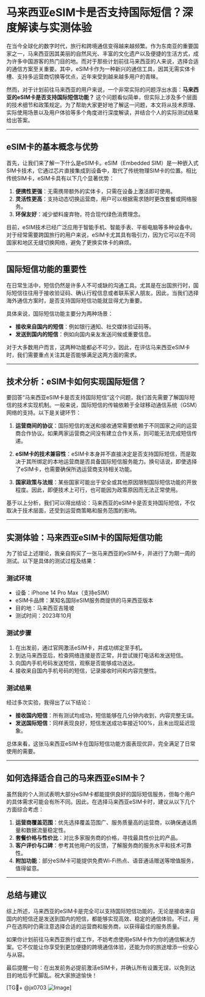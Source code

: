 # 马来西亚eSIM卡是否支持国际短信？深度解读与实测体验

在当今全球化的数字时代，旅行和跨境通信变得越来越频繁。作为东南亚的重要国家之一，马来西亚因其美丽的自然风光、丰富的文化遗产以及便捷的生活方式，成为许多中国游客的热门目的地。而对于那些计划前往马来西亚的人来说，选择合适的通信方案至关重要。其中，eSIM卡作为一种新兴的通信工具，因其无需实体卡槽、支持多运营商切换等优点，近年来受到越来越多用户的青睐。

然而，对于计划前往马来西亚的用户来说，一个非常实际的问题浮出水面：**马来西亚的eSIM卡是否支持国际短信功能？** 这个问题看似简单，但实际上涉及多个层面的技术细节和政策规定。为了帮助大家更好地了解这一问题，本文将从技术原理、实际使用场景以及用户体验等多个角度进行深度解读，并结合个人的实际测试结果给出答案。

---

## eSIM卡的基本概念与优势

首先，让我们来了解一下什么是eSIM卡。eSIM（Embedded SIM）是一种嵌入式SIM卡技术，它通过芯片直接集成到设备中，取代了传统物理SIM卡的位置。相比传统SIM卡，eSIM卡具有以下几个显著优势：

1. **便携性更强**：无需携带额外的实体卡，只需在设备上激活即可使用。
2. **灵活性更高**：支持动态切换运营商，用户可以根据需求随时更改套餐或网络服务。
3. **环保友好**：减少塑料废弃物，符合现代绿色消费理念。

目前，eSIM技术已经广泛应用于智能手机、智能手表、平板电脑等多种设备中。对于经常需要跨国旅行的用户来说，eSIM卡尤其具有吸引力，因为它可以在不同国家和地区无缝切换网络，避免了更换实体卡的麻烦。

---

## 国际短信功能的重要性

在日常生活中，短信仍然是许多人不可或缺的沟通工具。尤其是在出国旅行时，国际短信往往用于接收验证码、确认行程信息或者联系家人朋友。因此，当我们选择海外通信方案时，是否支持国际短信功能就显得尤为重要。

具体来说，国际短信功能主要分为两种场景：
- **接收来自国内的短信**：例如银行通知、社交媒体验证码等。
- **发送到国内的短信**：例如向国内亲友发送问候或重要信息。

对于大多数用户而言，这两种功能都必不可少。因此，在评估马来西亚eSIM卡时，我们需要重点关注其是否能够满足这两方面的需求。

---

## 技术分析：eSIM卡如何实现国际短信？

要回答“马来西亚eSIM卡是否支持国际短信”这个问题，我们首先需要了解国际短信的技术实现机制。一般来说，国际短信的传输依赖于全球移动通信系统（GSM）网络的支持。以下是关键环节：

1. **运营商间的协议**：国际短信的发送和接收通常需要依赖于不同国家之间的运营商合作协议。如果两家运营商之间没有建立合作关系，则可能无法完成短信传递。
   
2. **eSIM卡的技术兼容性**：eSIM卡本身并不直接决定是否支持国际短信，而是取决于其所绑定的本地运营商是否具备国际短信服务能力。换句话说，即使选择了eSIM卡，也需要确保所选运营商支持相关功能。

3. **国家政策与法规**：某些国家可能出于安全或其他原因限制国际短信功能的开放程度。因此，即便技术上可行，也可能因为政策原因而无法正常使用。

基于以上分析，我们可以得出结论：马来西亚的eSIM卡是否支持国际短信，不仅取决于技术层面，还受到运营商策略和服务范围的影响。

---

## 实测体验：马来西亚eSIM卡的国际短信功能

为了验证上述理论，我亲自购买了一张马来西亚的eSIM卡，并进行了为期一周的测试。以下是具体的测试过程及结果：

### 测试环境
- 设备：iPhone 14 Pro Max（支持eSIM）
- eSIM卡品牌：某知名国际eSIM服务商提供的马来西亚版本
- 目的地：马来西亚吉隆坡
- 测试时间：2023年10月

### 测试步骤
1. 在出发前，通过官网激活eSIM卡，并成功绑定至手机。
2. 到达马来西亚后，检查网络连接是否正常，并尝试拨打电话和发送短信。
3. 向国内手机号码发送短信，观察是否能够成功送达。
4. 接收来自国内手机号码的短信，记录接收时间和内容完整性。

### 测试结果
经过多次实验，我得出了以下结论：
- **接收国内短信**：所有测试均成功，短信能够在几分钟内收到，内容完整无误。
- **发送国际短信**：同样表现良好，短信发送成功率接近100%，且未出现延迟现象。

总体来看，这张马来西亚eSIM卡在国际短信功能方面表现优异，完全满足了日常使用的需要。

---

## 如何选择适合自己的马来西亚eSIM卡？

虽然我的个人测试表明大部分eSIM卡都能提供良好的国际短信服务，但每个用户的具体需求可能会有所不同。因此，在选择马来西亚eSIM卡时，建议从以下几个方面综合考虑：

1. **运营商覆盖范围**：优先选择覆盖范围广、服务质量高的运营商，以确保通话质量和数据流量稳定性。
2. **套餐价格与性价比**：对比多家服务商的价格，寻找最具性价比的产品。
3. **客户评价与口碑**：参考其他用户的反馈，了解服务商的服务水平和技术可靠性。
4. **附加功能**：部分eSIM卡可能提供免费Wi-Fi热点、语音通话赠送等增值服务，值得留意。

---

## 总结与建议

综上所述，马来西亚的eSIM卡是完全可以支持国际短信功能的，无论是接收来自国内的短信还是发送到国内的短信，都能够实现高效、稳定的通信体验。不过，用户在选购时仍需注意选择合适的运营商和服务商，以获得最佳的服务质量。

如果你计划前往马来西亚旅行或工作，不妨考虑使用eSIM卡作为你的通信解决方案。它不仅能让你享受到更加便捷的跨境通信体验，还能为你的旅途增添一份安心与从容。

最后提醒一句：在出发前务必提前激活eSIM卡，并确认所有设置无误，以免到达目的地后手忙脚乱。祝大家旅途愉快！

[TG💪+ @jx0703 ![Image](https://github.com/user-attachments/assets/dbca1d08-cadb-493c-b0ec-ad6f7a83f270)]